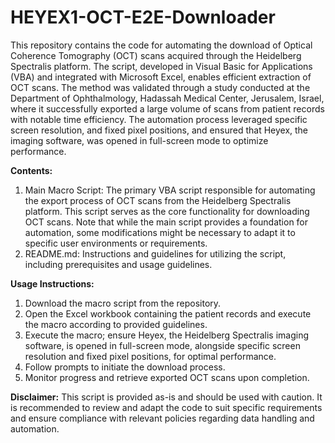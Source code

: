 # HEYEX1-OCT-E2E-Downloader
This repository contains the code for automating the download of Optical Coherence Tomography (OCT) scans acquired through the Heidelberg Spectralis platform. The script, developed in Visual Basic for Applications (VBA) and integrated with Microsoft Excel, enables efficient extraction of OCT scans. The method was validated through a study conducted at the Department of Ophthalmology, Hadassah Medical Center, Jerusalem, Israel, where it successfully exported a large volume of scans from patient records with notable time efficiency. The automation process leveraged specific screen resolution, and fixed pixel positions, and ensured that Heyex, the imaging software, was opened in full-screen mode to optimize performance.

**Contents:**
1.	Main Macro Script: The primary VBA script responsible for automating the export process of OCT scans from the Heidelberg Spectralis platform. This script serves as the core functionality for downloading OCT scans. Note that while the main script provides a foundation for automation, some modifications might be necessary to adapt it to specific user environments or requirements.
2.  README.md: Instructions and guidelines for utilizing the script, including prerequisites and usage guidelines.

**Usage Instructions:**
1.	Download the macro script from the repository.
2.	Open the Excel workbook containing the patient records and execute the macro according to provided guidelines.
3.	Execute the macro; ensure Heyex, the Heidelberg Spectralis imaging software, is opened in full-screen mode, alongside specific screen resolution and fixed pixel positions, for optimal performance.
4.	Follow prompts to initiate the download process.
5.	Monitor progress and retrieve exported OCT scans upon completion.

**Disclaimer:** This script is provided as-is and should be used with caution. It is recommended to review and adapt the code to suit specific requirements and ensure compliance with relevant policies regarding data handling and automation.
